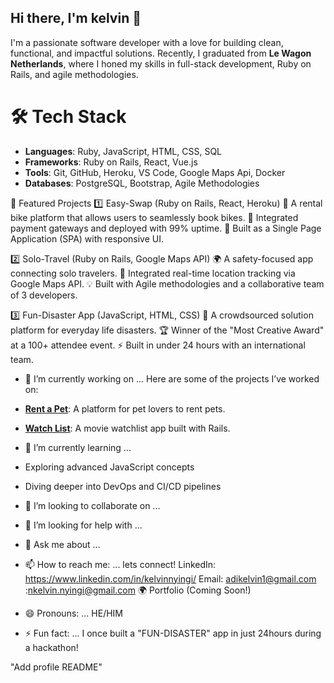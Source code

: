 ## Hi there, I'm kelvin 👋

I'm a passionate software developer with a love for building clean, functional, and impactful solutions. Recently, I graduated from **Le Wagon Netherlands**, where I honed my skills in full-stack development, Ruby on Rails, and agile methodologies.

# 🛠️ Tech Stack
- **Languages**: Ruby, JavaScript, HTML, CSS, SQL
- **Frameworks**: Ruby on Rails, React, Vue.js
- **Tools**: Git, GitHub, Heroku, VS Code, Google Maps Api, Docker
- **Databases**: PostgreSQL, Bootstrap, Agile Methodologies


🚀 Featured Projects
1️⃣ Easy-Swap (Ruby on Rails, React, Heroku)
🔹 A rental bike platform that allows users to seamlessly book bikes.
🔹 Integrated payment gateways and deployed with 99% uptime.
🔹 Built as a Single Page Application (SPA) with responsive UI.

2️⃣ Solo-Travel (Ruby on Rails, Google Maps API)
🌍 A safety-focused app connecting solo travelers.
📍 Integrated real-time location tracking via Google Maps API.
💡 Built with Agile methodologies and a collaborative team of 3 developers.

3️⃣ Fun-Disaster App (JavaScript, HTML, CSS)
🎉 A crowdsourced solution platform for everyday life disasters.
🏆 Winner of the "Most Creative Award" at a 100+ attendee event.
⚡ Built in under 24 hours with an international team.


- 🔭 I’m currently working on ...
Here are some of the projects I’ve worked on:
- **[Rent a Pet](https://github.com/kelvinnyingi/rent-a-pet)**: A platform for pet lovers to rent pets.
- **[Watch List](https://github.com/kelvinnyingi/watch-list)**: A movie watchlist app built with Rails.

- 🌱 I’m currently learning ...
- Exploring advanced JavaScript concepts
- Diving deeper into DevOps and CI/CD pipelines

- 👯 I’m looking to collaborate on ...
- 🤔 I’m looking for help with ...
- 💬 Ask me about ...
- 📫 How to reach me: ...
lets connect!
LinkedIn: https://www.linkedin.com/in/kelvinnyingi/
Email: adikelvin1@gmail.com
      :nkelvin.nyingi@gmail.com
🌍 Portfolio (Coming Soon!)

- 😄 Pronouns: ...
HE/HIM
- ⚡ Fun fact: ...
I once built a "FUN-DISASTER" app in just 24hours during a hackathon!


<!--
**kelvinnyingi/kelvinnyingi** is a ✨ _special_ ✨ repository because its `README.md` (this file) appears on your GitHub profile.



Here are some ideas to get you started:



-->"Add profile README"

